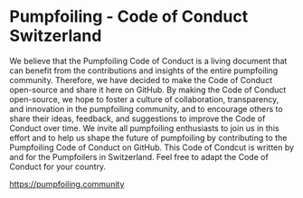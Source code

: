 # Pumpfoiling - Code of Conduct Switzerland

We believe that the Pumpfoiling Code of Conduct is a living document that can benefit from the contributions and insights of the entire pumpfoiling community. Therefore, we have decided to make the Code of Conduct open-source and share it here on GitHub. By making the Code of Conduct open-source, we hope to foster a culture of collaboration, transparency, and innovation in the pumpfoiling community, and to encourage others to share their ideas, feedback, and suggestions to improve the Code of Conduct over time. We invite all pumpfoiling enthusiasts to join us in this effort and to help us shape the future of pumpfoiling by contributing to the Pumpfoiling Code of Conduct on GitHub. This Code of Condcut is written by and for the Pumpfoilers in Switzerland. Feel free to adapt the Code of Conduct for your country.

https://pumpfoiling.community
